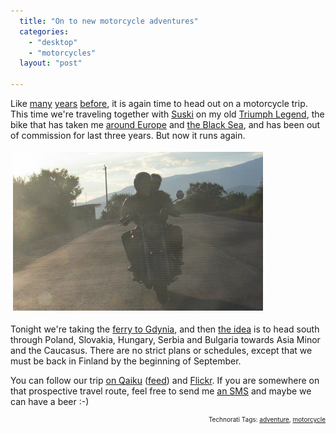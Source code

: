 ```yaml
---
  title: "On to new motorcycle adventures"
  categories: 
    - "desktop"
    - "motorcycles"
  layout: "post"

---
```

<p>
Like <a href="http://www.routamc.org/">many</a> <a href="http://www.deathmonkey.org/">years</a> <a href="http://bergie.iki.fi/blog/when_a_holiday_gets-interesting/">before</a>, it is again time to head out on a motorcycle trip. This time we're traveling together with <a href="http://www.qaiku.com/home/ihmis-suski/">Suski</a> on my old <a href="http://www.flickr.com/photos/bergie/tags/triumph">Triumph Legend</a>, the bike that has taken me <a href="http://www.routamc.org/journal/europe-motorcycle-tour-2002/">around Europe</a> and <a href="http://www.flickr.com/photos/bergie/sets/72157601177213555/">the Black Sea</a>, and has been out of commission for last three years. But now it runs again.
</p><p>
<img src="/files/triumph-caucasus-sunset.jpg" height="254" width="400" border="0" hspace="4" vspace="4" alt="Motorcycling in a Georgian sunset" title="Motorcycling in a Georgian sunset" />
</p><p>
Tonight we're taking the <a href="http://www.finnlines.com/index.php/passenger_eng/routes_and_timetables/gdynia_helsinki">ferry to Gdynia</a>, and then <a href="http://www.dopplr.com/traveller/bergie">the idea</a> is to head south through Poland, Slovakia, Hungary, Serbia and Bulgaria towards Asia Minor and the Caucasus. There are no strict plans or schedules, except that we must be back in Finland by the beginning of September.
</p><p>
You can follow our trip <a href="http://www.qaiku.com/home/bergie/">on Qaiku</a> (<a href="http://www.qaiku.com/feeds/qaikus/1de04e7a425656e04e711de8b8b03b7a324e879e879">feed</a>) and <a href="http://www.flickr.com/photos/bergie/">Flickr</a>. If you are somewhere on that prospective travel route, feel free to send me <a href="http://bergie.iki.fi/">an SMS</a> and maybe we can have a beer :-)
</p>
<p style="text-align:right;font-size:10px;">Technorati Tags: <a href="http://www.technorati.com/tag/adventure" rel="tag">adventure</a>, <a href="http://www.technorati.com/tag/motorcycle" rel="tag">motorcycle</a></p>